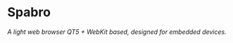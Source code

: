 Spabro
================


*A light web browser QT5 + WebKit based, designed for embedded devices.*

